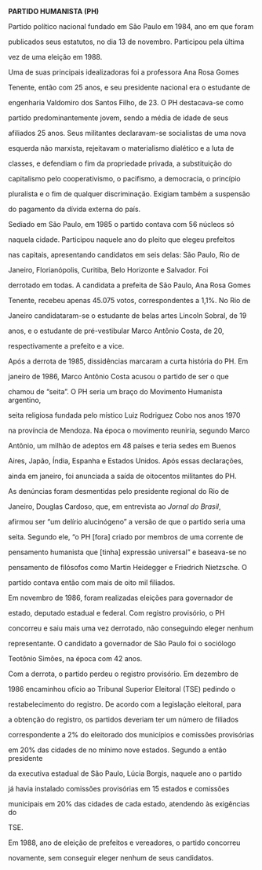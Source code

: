 **PARTIDO HUMANISTA (PH)**



Partido político nacional fundado em São Paulo em 1984, ano em que foram

publicados seus estatutos, no dia 13 de novembro. Participou pela última

vez de uma eleição em 1988.



Uma de suas principais idealizadoras foi a professora Ana Rosa Gomes

Tenente, então com 25 anos, e seu presidente nacional era o estudante de

engenharia Valdomiro dos Santos Filho, de 23. O PH destacava-se como

partido predominantemente jovem, sendo a média de idade de seus

afiliados 25 anos. Seus militantes declaravam-se socialistas de uma nova

esquerda não marxista, rejeitavam o materialismo dialético e a luta de

classes, e defendiam o fim da propriedade privada, a substituição do

capitalismo pelo cooperativismo, o pacifismo, a democracia, o princípio

pluralista e o fim de qualquer discriminação. Exigiam também a suspensão

do pagamento da dívida externa do país.



Sediado em São Paulo, em 1985 o partido contava com 56 núcleos só

naquela cidade. Participou naquele ano do pleito que elegeu prefeitos

nas capitais, apresentando candidatos em seis delas: São Paulo, Rio de

Janeiro, Florianópolis, Curitiba, Belo Horizonte e Salvador. Foi

derrotado em todas. A candidata a prefeita de São Paulo, Ana Rosa Gomes

Tenente, recebeu apenas 45.075 votos, correspondentes a 1,1%. No Rio de

Janeiro candidataram-se o estudante de belas artes Lincoln Sobral, de 19

anos, e o estudante de pré-vestibular Marco Antônio Costa, de 20,

respectivamente a prefeito e a vice.



Após a derrota de 1985, dissidências marcaram a curta história do PH. Em

janeiro de 1986, Marco Antônio Costa acusou o partido de ser o que

chamou de “seita”. O PH seria um braço do Movimento Humanista argentino,

seita religiosa fundada pelo místico Luiz Rodriguez Cobo nos anos 1970

na província de Mendoza. Na época o movimento reuniria, segundo Marco

Antônio, um milhão de adeptos em 48 países e teria sedes em Buenos

Aires, Japão, Índia, Espanha e Estados Unidos. Após essas declarações,

ainda em janeiro, foi anunciada a saída de oitocentos militantes do PH.

As denúncias foram desmentidas pelo presidente regional do Rio de

Janeiro, Douglas Cardoso, que, em entrevista ao *Jornal do Brasil*,

afirmou ser “um delírio alucinógeno” a versão de que o partido seria uma

seita. Segundo ele, “o PH [fora] criado por membros de uma corrente de

pensamento humanista que [tinha] expressão universal” e baseava-se no

pensamento de filósofos como Martin Heidegger e Friedrich Nietzsche. O

partido contava então com mais de oito mil filiados.



Em novembro de 1986, foram realizadas eleições para governador de

estado, deputado estadual e federal. Com registro provisório, o PH

concorreu e saiu mais uma vez derrotado, não conseguindo eleger nenhum

representante. O candidato a governador de São Paulo foi o sociólogo

Teotônio Simões, na época com 42 anos.



Com a derrota, o partido perdeu o registro provisório. Em dezembro de

1986 encaminhou ofício ao Tribunal Superior Eleitoral (TSE) pedindo o

restabelecimento do registro. De acordo com a legislação eleitoral, para

a obtenção do registro, os partidos deveriam ter um número de filiados

correspondente a 2% do eleitorado dos municípios e comissões provisórias

em 20% das cidades de no mínimo nove estados. Segundo a então presidente

da executiva estadual de São Paulo, Lúcia Borgis, naquele ano o partido

já havia instalado comissões provisórias em 15 estados e comissões

municipais em 20% das cidades de cada estado, atendendo às exigências do

TSE.



Em 1988, ano de eleição de prefeitos e vereadores, o partido concorreu

novamente, sem conseguir eleger nenhum de seus candidatos.



